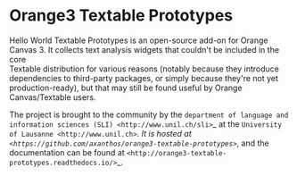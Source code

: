 Orange3 Textable Prototypes
===========================
Hello World
Textable Prototypes is an open-source add-on for Orange Canvas 3. It
collects text analysis widgets that couldn't be included in the core  
Textable distribution for various reasons (notably because they introduce
dependencies to third-party packages, or simply because they're not yet
production-ready), but that may still be found useful by Orange 
Canvas/Textable users.

The project is brought to the community by the `department of language and
information sciences (SLI) <http://www.unil.ch/sli>`_ at the `University of
Lausanne <http://www.unil.ch>`_. It is hosted at 
`<https://github.com/axanthos/orange3-textable-prototypes>`_, and the 
documentation can be found at 
`<http://orange3-textable-prototypes.readthedocs.io/>`_.